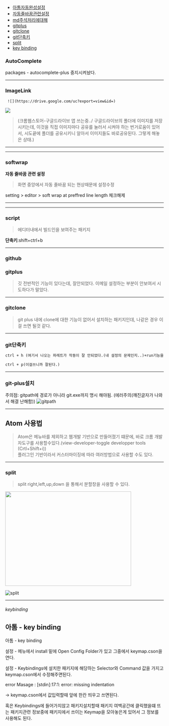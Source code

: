 - [아톰자동완성설정](#autocomplete)
- [자동줄바꿈관련설정](#softwrap)
- [md주석처리에대해](#mdcomment)
- [gitplus](#gitplus)
- [gitclone](#gitclone)
- [git단축키](#git단축키)
- [split](#split)
- [key binding](#keybinding)


### AutoComplete

packages - autocomplete-plus 중지시켜놨다.


---

### ImageLink

```
 ![](https://drive.google.com/uc?export=view&id=)
```
![](https://drive.google.com/uc?export=view&id=1gTBg4CMFx2qbECzwWPHe4KxkDWPoHEyu)

>(크롬웹스토어-구글드라이브 앱 쓰는중../ 구글드라이브의 폴더에 이미지를 저장시키는데, 이것을 직접 이미지마다 공유를 눌러서 시켜야 하는 번거로움이 있어서, 시도끝에 폴더를 공유시키니 알아서 이미지들도 바로공유된다. 그렇게 해놓은 상태.)

---

---
### softwrap

**자동 줄바꿈 관련 설정**

>화면 중앙에서 자동 줄바꿈 되는 현상때문에 설정수정

setting > editor > soft wrap at preffred line length 체크해제

---



---

### script
> 에디터내에서 빌드인을 보여주는 패키지

**단축키**:shift+ctrl+b

---

### github


### gitplus
> 깃 전반적인 기능이 있다는데, 잘안되었다. 이메일 설정하는 부분이 안보여서 시도하다가 말았다.

---

###	gitclone
> git plus 내에 clone에 대한 기능이 없어서 설치하는 패키지인데,
나같은 경우 이걸 쓰면 될것 같다.

---

### git단축키

```html
ctrl + h (여기서 나오는 파레트가 작동이 잘 안되었다.(내 설정의 문제인지..)+run기능을 쓰면 직접 bash처럼 명령어를 입력할 수 있는것 같다.)   

ctrl + p(이걸쓰니까 잘된다.)
```

---


### git-plus설치

주의점: gitpath에 경로가 아니라 git.exe까지 명시 해야됨. (에러주의(꺠진글자가 나와서 해결 난해함))
![gitpath](https://drive.google.com/uc?export=view&id=1yLs8fJiex3OGn-v4kmGZ26RQ4Snf8E-c)

---

## Atom 사용법

> Atom은 메뉴바를 제외하고 웹개발 기반으로 만들어졌기 떄문에, 바로 크롬 개발자도구를 사용할수있다.(view-developer-toggle developper tools (Crtl+Shift+i))  
플러그인 기반이라서 커스터마이징에 따라 여러방법으로 사용할 수도 있다.

---



### split
>split right,left,up,down 을 통해서 분할창을 사용할 수 있다.

<img src="https://drive.google.com/uc?export=view&id=1k9uZ45bnK0rtH41iI8BlDeGRip5lUXQe" width="400" height="300" />

![split](https://drive.google.com/uc?export=view&id=1tUq7_bKgVwqhWGdS8UO70ymCajSIcUgR)

---


###### keybinding

아톰 - key binding
-

아톰 - key binding

설정 - 메뉴에서 install 밑에 Open Config Folder가 있고 그중에서 keymap.cson을 연다.

설정 - Keybindings에 설치한 패키지에 해당하는 Selector와 Command 값을 가지고 keymap.cson에서 수정해주면된다.

error Masage : [stdin]:17:1: error: missing indentation

-> keymap.cson에서 값입력할때 앞에 한칸 띄우고 쓰면된다.

혹은 Keybindings에 들어가지않고 패키지설치할때
패키지 여백공간에 클릭했을떄 뜨는 패키지관련 정보중에 패키지에서 쓰이는 Keymap을 모아놓은게 있어서 그 정보를 사용해도 된다.
